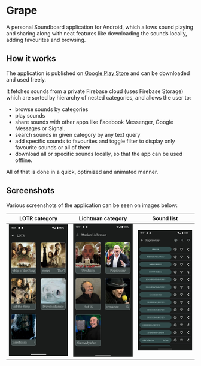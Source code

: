 # Grape
A personal Soundboard application for Android, which allows sound playing and sharing along with neat features like downloading the sounds locally, adding favourites and browsing. 

## How it works
The application is published on [Google Play Store](https://play.google.com/store/apps/details?id=uvis.irin.grape) and can be downloaded and used freely. 

It fetches sounds from a private Firebase cloud (uses Firebase Storage) which are sorted by hierarchy of nested categories, and allows the user to:
* browse sounds by categories
* play sounds
* share sounds with other apps like Facebook Messenger, Google Messages or Signal. 
* search sounds in given category by any text query
* add specific sounds to favourites and toggle filter to display only favourite sounds or all of them
* download all or specific sounds locally, so that the app can be used offline.

All of that is done in a quick, optimized and animated manner. 

## Screenshots
Various screenshots of the application can be seen on images below:

|                  LOTR category                    |                Lichtman category                  |                Sound list                 |
|:-------------------------------------------------:|:-------------------------------------------------:|:-----------------------------------------:|
| ![Categories 1](./documentation/categories_1.jpg) | ![Categories 2](./documentation/categories_2.jpg) | ![Sound list](./documentation/sounds.jpg) |
